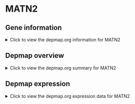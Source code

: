 <h1>MATN2</h1>

<h2>Gene information</h2>
<details>
  <summary>Click to view the depmap.org information for MATN2</summary>
  <iframe src="https://depmap.org/portal/gene/MATN2?tab=about" style="border:none;width:100%;height:800px"></iframe>
</details>

<h2>Depmap overview</h2>
<details>
  <summary>Click to view the depmap.org summary for MATN2</summary>
  <iframe src="https://depmap.org/portal/gene/MATN2?tab=overview" style="border:none;width:100%;height:800px"></iframe>
</details>

<h2>Depmap expression</h2>
<details>
  <summary>Click to view the depmap.org expression data for MATN2</summary>
  <iframe src="https://depmap.org/portal/gene/MATN2?tab=characterization" style="border:none;width:100%;height:800px"></iframe>
</details>


<!--
<h2>Reactome Pathway diagram</h2>
PNAME
-->


